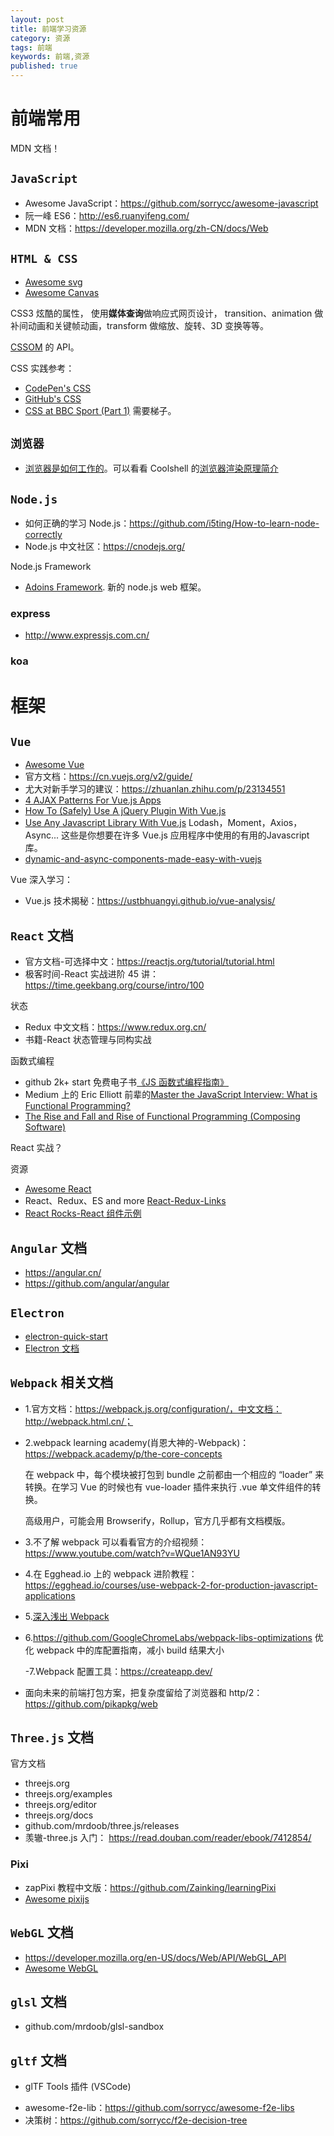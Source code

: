 ```yaml
---
layout: post
title: 前端学习资源
category: 资源
tags: 前端
keywords: 前端,资源
published: true
---
```


# 前端常用

MDN 文档！

## `JavaScript`

- Awesome JavaScript：https://github.com/sorrycc/awesome-javascript
- 阮一峰 ES6：http://es6.ruanyifeng.com/
- MDN 文档：https://developer.mozilla.org/zh-CN/docs/Web

## `HTML & CSS`

- [Awesome svg](https://github.com/willianjusten/awesome-svg)
- [Awesome Canvas](https://github.com/raphamorim/awesome-canvas)

CSS3 炫酷的属性， 使用**媒体查询**做响应式网页设计， transition、animation 做补间动画和关键帧动画，transform 做缩放、旋转、3D 变换等等。

[CSSOM](https://developer.mozilla.org/en-US/docs/Web/API/CSS_Object_Model) 的 API。

CSS 实践参考：

- [CodePen's CSS](https://codepen.io/chriscoyier/post/codepens-css)
- [GitHub's CSS](http://markdotto.com/2014/07/23/githubs-css/)
- [CSS at BBC Sport (Part 1)](https://medium.com/bbc-design-engineering/css-at-bbc-sport-part-1-bab546184e66) 需要梯子。

## `浏览器`

- [浏览器是如何工作的](https://www.html5rocks.com/en/tutorials/internals/howbrowserswork/)。可以看看 Coolshell 的[浏览器渲染原理简介](https://coolshell.cn/articles/9666.html)

## `Node.js`

- 如何正确的学习 Node.js：https://github.com/i5ting/How-to-learn-node-correctly
- Node.js 中文社区：https://cnodejs.org/

Node.js Framework

- [Adoins Framework](https://github.com/adonisjs/adonis-framework). 新的 node.js web 框架。

### express

- http://www.expressjs.com.cn/

### koa

# 框架

## `Vue`

- [Awesome Vue](https://github.com/vuejs/awesome-vue)
- 官方文档：https://cn.vuejs.org/v2/guide/
- 尤大对新手学习的建议：https://zhuanlan.zhihu.com/p/23134551
- [4 AJAX Patterns For Vue.js Apps](https://medium.com/js-dojo/4-ajax-patterns-for-vue-js-apps-add915fc9168)
- [How To (Safely) Use A jQuery Plugin With Vue.js](https://vuejsdevelopers.com/2017/05/20/vue-js-safely-jquery-plugin/)
- [Use Any Javascript Library With Vue.js](https://vuejsdevelopers.com/2017/04/22/vue-js-libraries-plugins/) Lodash，Moment，Axios，Async... 这些是你想要在许多 Vue.js 应用程序中使用的有用的Javascript 库。
- [dynamic-and-async-components-made-easy-with-vuejs](https://lobotuerto.com/blog/dynamic-and-async-components-made-easy-with-vuejs/)



Vue 深入学习：

- Vue.js 技术揭秘：https://ustbhuangyi.github.io/vue-analysis/

## `React` 文档

- 官方文档-可选择中文：https://reactjs.org/tutorial/tutorial.html
- 极客时间-React 实战进阶 45 讲：https://time.geekbang.org/course/intro/100

状态

- Redux 中文文档：https://www.redux.org.cn/
- 书籍-React 状态管理与同构实战

函数式编程

- github 2k+ start 免费电子书[《JS 函数式编程指南》](https://llh911001.gitbooks.io/mostly-adequate-guide-chinese/content/)
- Medium 上的 Eric Elliott 前辈的[Master the JavaScript Interview: What is Functional Programming?](https://medium.com/javascript-scene/master-the-javascript-interview-what-is-functional-programming-7f218c68b3a0)
- [The Rise and Fall and Rise of Functional Programming (Composing Software)](https://medium.com/javascript-scene/the-rise-and-fall-and-rise-of-functional-programming-composable-software-c2d91b424c8c)

React 实战？

资源

- [Awesome React](https://github.com/enaqx/awesome-react)
- React、Redux、ES and more [React-Redux-Links](https://github.com/markerikson/react-redux-links)
- [React Rocks-React 组件示例](https://react.rocks/)

## `Angular` 文档

- https://angular.cn/
- https://github.com/angular/angular

## `Electron`

- [electron-quick-start](https://github.com/electron/electron-quick-start)
- [Electron 文档](https://electronjs.org/docs/tutorial/quick-start)

## `Webpack` 相关文档

- 1.官方文档：https://webpack.js.org/configuration/，中文文档：http://webpack.html.cn/；

- 2.webpack learning academy(肖恩大神的-Webpack)：https://webpack.academy/p/the-core-concepts

  在 webpack 中，每个模块被打包到 bundle 之前都由一个相应的 “loader” 来转换。在学习 Vue 的时候也有 vue-loader 插件来执行 .vue 单文件组件的转换。

  高级用户，可能会用 Browserify，Rollup，官方几乎都有文档模版。

- 3.不了解 webpack 可以看看官方的介绍视频： https://www.youtube.com/watch?v=WQue1AN93YU

- 4.在 Egghead.io 上的 webpack 进阶教程：https://egghead.io/courses/use-webpack-2-for-production-javascript-applications

- 5.[深入浅出 Webpack](http://webpack.wuhaolin.cn/)

- 6.https://github.com/GoogleChromeLabs/webpack-libs-optimizations 优化 webpack 中的库配置指南，减小 build 结果大小

  -7.Webpack 配置工具：https://createapp.dev/

- 面向未来的前端打包方案，把复杂度留给了浏览器和 http/2： https://github.com/pikapkg/web

## `Three.js` 文档

官方文档

- threejs.org
- threejs.org/examples
- threejs.org/editor
- threejs.org/docs
- github.com/mrdoob/three.js/releases
- 羡辙-three.js 入门： https://read.douban.com/reader/ebook/7412854/

### Pixi

- zapPixi 教程中文版：https://github.com/Zainking/learningPixi
- [Awesome pixijs](https://github.com/cursedcoder/awesome-pixijs)

## `WebGL` 文档

- https://developer.mozilla.org/en-US/docs/Web/API/WebGL_API
- [Awesome WebGL](https://github.com/sjfricke/awesome-webgl)

## `glsl` 文档

- github.com/mrdoob/glsl-sandbox

## `gltf` 文档

- glTF Tools 插件 (VSCode)

* awesome-f2e-lib：https://github.com/sorrycc/awesome-f2e-libs
* 决策树：https://github.com/sorrycc/f2e-decision-tree
